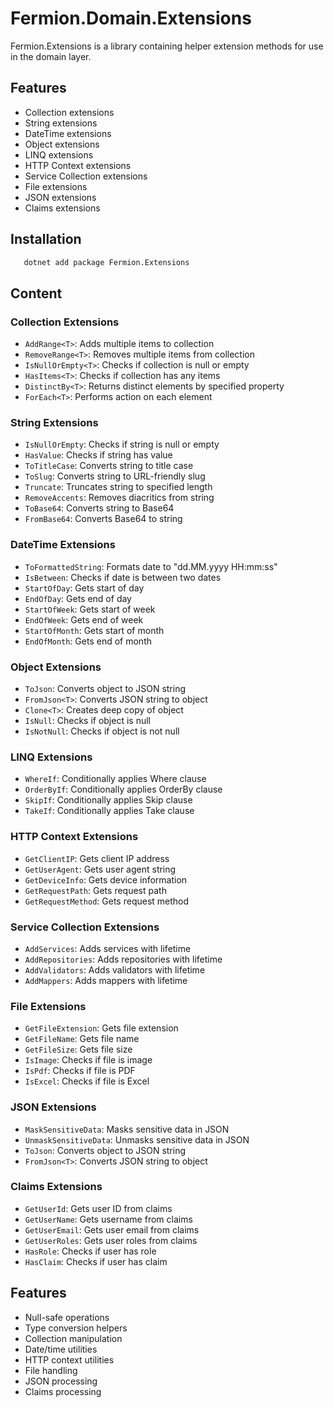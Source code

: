 # Fermion.Domain.Extensions

Fermion.Extensions is a library containing helper extension methods for use in the domain layer.

## Features

- Collection extensions
- String extensions
- DateTime extensions
- Object extensions
- LINQ extensions
- HTTP Context extensions
- Service Collection extensions
- File extensions
- JSON extensions
- Claims extensions

## Installation

``` bash
   dotnet add package Fermion.Extensions
```

## Content

### Collection Extensions
- `AddRange<T>`: Adds multiple items to collection
- `RemoveRange<T>`: Removes multiple items from collection
- `IsNullOrEmpty<T>`: Checks if collection is null or empty
- `HasItems<T>`: Checks if collection has any items
- `DistinctBy<T>`: Returns distinct elements by specified property
- `ForEach<T>`: Performs action on each element

### String Extensions
- `IsNullOrEmpty`: Checks if string is null or empty
- `HasValue`: Checks if string has value
- `ToTitleCase`: Converts string to title case
- `ToSlug`: Converts string to URL-friendly slug
- `Truncate`: Truncates string to specified length
- `RemoveAccents`: Removes diacritics from string
- `ToBase64`: Converts string to Base64
- `FromBase64`: Converts Base64 to string

### DateTime Extensions
- `ToFormattedString`: Formats date to "dd.MM.yyyy HH:mm:ss"
- `IsBetween`: Checks if date is between two dates
- `StartOfDay`: Gets start of day
- `EndOfDay`: Gets end of day
- `StartOfWeek`: Gets start of week
- `EndOfWeek`: Gets end of week
- `StartOfMonth`: Gets start of month
- `EndOfMonth`: Gets end of month

### Object Extensions
- `ToJson`: Converts object to JSON string
- `FromJson<T>`: Converts JSON string to object
- `Clone<T>`: Creates deep copy of object
- `IsNull`: Checks if object is null
- `IsNotNull`: Checks if object is not null

### LINQ Extensions
- `WhereIf`: Conditionally applies Where clause
- `OrderByIf`: Conditionally applies OrderBy clause
- `SkipIf`: Conditionally applies Skip clause
- `TakeIf`: Conditionally applies Take clause

### HTTP Context Extensions
- `GetClientIP`: Gets client IP address
- `GetUserAgent`: Gets user agent string
- `GetDeviceInfo`: Gets device information
- `GetRequestPath`: Gets request path
- `GetRequestMethod`: Gets request method

### Service Collection Extensions
- `AddServices`: Adds services with lifetime
- `AddRepositories`: Adds repositories with lifetime
- `AddValidators`: Adds validators with lifetime
- `AddMappers`: Adds mappers with lifetime

### File Extensions
- `GetFileExtension`: Gets file extension
- `GetFileName`: Gets file name
- `GetFileSize`: Gets file size
- `IsImage`: Checks if file is image
- `IsPdf`: Checks if file is PDF
- `IsExcel`: Checks if file is Excel

### JSON Extensions
- `MaskSensitiveData`: Masks sensitive data in JSON
- `UnmaskSensitiveData`: Unmasks sensitive data in JSON
- `ToJson`: Converts object to JSON string
- `FromJson<T>`: Converts JSON string to object

### Claims Extensions
- `GetUserId`: Gets user ID from claims
- `GetUserName`: Gets username from claims
- `GetUserEmail`: Gets user email from claims
- `GetUserRoles`: Gets user roles from claims
- `HasRole`: Checks if user has role
- `HasClaim`: Checks if user has claim

## Features

- Null-safe operations
- Type conversion helpers
- Collection manipulation
- Date/time utilities
- HTTP context utilities
- File handling
- JSON processing
- Claims processing